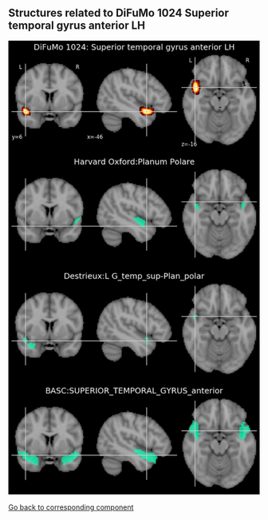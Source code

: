 


## Structures related to DiFuMo 1024 Superior temporal gyrus anterior LH

![543](543.jpg "Structures related to DiFuMo 1024 Superior temporal gyrus anterior LH")

[Go back to corresponding component](https://parietal-inria.github.io/DiFuMo/1024/html/543.html)
